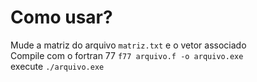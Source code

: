 # Como usar?
Mude a matriz do arquivo `matriz.txt` e o vetor associado <br>
Compile com o fortran 77 `f77 arquivo.f -o arquivo.exe`  <br>
execute `./arquivo.exe` 
